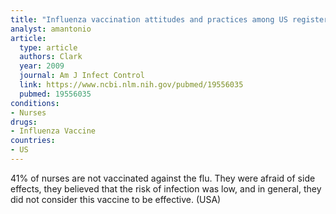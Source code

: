 ```yaml
---
title: "Influenza vaccination attitudes and practices among US registered nurses"
analyst: amantonio
article:
  type: article
  authors: Clark
  year: 2009
  journal: Am J Infect Control
  link: https://www.ncbi.nlm.nih.gov/pubmed/19556035
  pubmed: 19556035
conditions:
- Nurses
drugs:
- Influenza Vaccine
countries:
- US
---
```


41% of nurses are not vaccinated against the flu. They were afraid of side effects, they believed that the risk of infection was low, and in general, they did not consider this vaccine to be effective. (USA)

